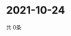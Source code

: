# 2021-10-24
  共 0条

  <!-- BEGIN -->
  <!-- 最后更新时间Sun Oct 24 2021 12:06:25 GMT+0000 (Coordinated Universal Time) -->
  
  <!-- END -->
  
  